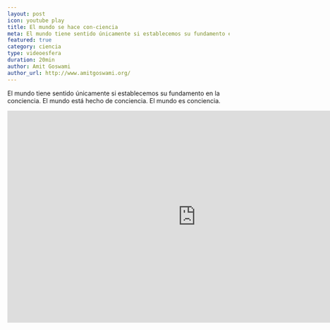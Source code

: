 ```yaml
---
layout: post
icon: youtube play
title: El mundo se hace con-ciencia
meta: El mundo tiene sentido únicamente si establecemos su fundamento en la conciencia. El mundo está hecho de conciencia. El mundo es conciencia.
featured: true
category: ciencia
type: videoesfera
duration: 20min
author: Amit Goswami
author_url: http://www.amitgoswami.org/
---
```


<p>
El mundo tiene sentido únicamente si establecemos su fundamento en la conciencia. El mundo está hecho de conciencia. El mundo es conciencia.
</p>

<iframe width="853" height="480" src="https://www.youtube.com/embed/Dza3edoKLNk" frameborder="0" allowfullscreen></iframe>